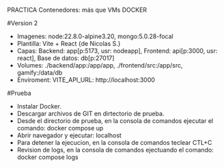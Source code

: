 PRACTICA Contenedores: más que VMs DOCKER

#Version 2
* Imagenes: node:22.8.0-alpine3.20, mongo:5.0.28-focal
* Plantilla: Vite + React {de Nicolas S.}
* Capas: Backend: app[p:5173, usr: nodeapp], Frontend: api[p:3000, usr: react], Base de datos: db[p:27017]
* Volumes: ./backend/app:/app/app, ./frontend/src:/app/src, gamify:/data/db
* Enviroment: VITE_API_URL: http://localhost:3000


#Prueba
* Instalar Docker.
* Descargar archivos de GIT en dirtectorio de prueba.
* Desde el directorio de prueba, en la consola de comandos ejecutar el comando: docker compose up
* Abrir navegador y ejecutar: localhost
* Para detener la ejecucion, en la consola de comandos teclear CTL+C
* Revision de logs, en la consola de comandos ejectuando el comando: docker compose logs
